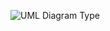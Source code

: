 ![UML Diagram Type](https://cdn.visual-paradigm.com/guide/uml/what-is-class-diagram/01-class-diagram-in-uml-diagram-hierarchy.png)

